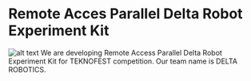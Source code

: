 # Remote Acces Parallel Delta Robot Experiment Kit
![alt text](https://github.com/allefenes/ParallelDeltaRobot/logos/main/blackLine.jpg?raw=true)
We are developing Remote Access Parallel Delta Robot Experiment Kit for TEKNOFEST competition. Our team name is DELTA ROBOTICS.


